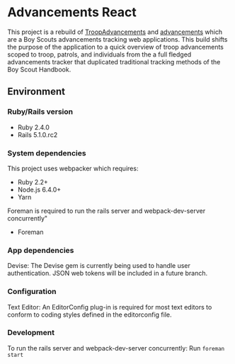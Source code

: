 # Advancements React

This project is a rebuild of [TroopAdvancements](https://github.com/dnguyensr/TroopAdvancements) and [advancements](https://github.com/dnguyensr/advancements) which are a Boy Scouts advancements tracking web applications. This build shifts the purpose of the application to a quick overview of troop advancements scoped to troop, patrols, and individuals from the a full fledged advancements tracker that duplicated traditional tracking methods of the Boy Scout Handbook.

## Environment

### Ruby/Rails version

* Ruby 2.4.0
* Rails 5.1.0.rc2

### System dependencies

This project uses webpacker which requires:

* Ruby 2.2+
* Node.js 6.4.0+
* Yarn

Foreman is required to run the rails server and webpack-dev-server concurrently"

* Foreman

### App dependencies

Devise: The Devise gem is currently being used to handle user authentication. JSON web tokens will be included in a future branch.

### Configuration

Text Editor: An EditorConfig plug-in is required for most text editors to conform to coding styles defined in the editorconfig file.

### Development

To run the rails server and webpack-dev-server concurrently:
Run `foreman start`
